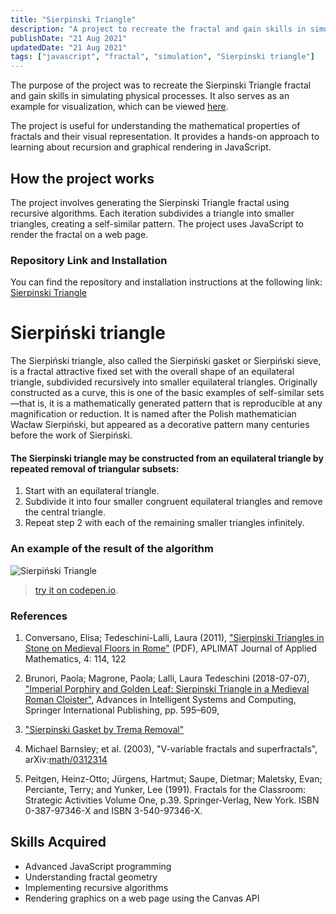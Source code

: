 ```yaml
---
title: "Sierpinski Triangle"
description: "A project to recreate the fractal and gain skills in simulating physical processes"
publishDate: "21 Aug 2021"
updatedDate: "21 Aug 2021"
tags: ["javascript", "fractal", "simulation", "Sierpinski triangle"]
---
```

The purpose of the project was to recreate the Sierpinski Triangle fractal and gain skills in simulating physical processes. It also serves as an example for visualization, which can be viewed [here](https://fulldroper.github.io/Sierpinski-triangle/).

The project is useful for understanding the mathematical properties of fractals and their visual representation. It provides a hands-on approach to learning about recursion and graphical rendering in JavaScript.

## How the project works

The project involves generating the Sierpinski Triangle fractal using recursive algorithms. Each iteration subdivides a triangle into smaller triangles, creating a self-similar pattern. The project uses JavaScript to render the fractal on a web page.

### Repository Link and Installation

You can find the repository and installation instructions at the following link:
[Sierpinski Triangle](https://github.com/Fulldroper/Sierpinski-triangle)

# Sierpiński triangle
The Sierpiński triangle, also called the Sierpiński gasket or Sierpiński sieve, is a fractal attractive fixed set with the overall shape of an equilateral triangle, subdivided recursively into smaller equilateral triangles. Originally constructed as a curve, this is one of the basic examples of self-similar sets—that is, it is a mathematically generated pattern that is reproducible at any magnification or reduction. It is named after the Polish mathematician Wacław Sierpiński, but appeared as a decorative pattern many centuries before the work of Sierpiński.

#### The Sierpinski triangle may be constructed from an equilateral triangle by repeated removal of triangular subsets:
    
1. Start with an equilateral triangle.
2. Subdivide it into four smaller congruent equilateral triangles and remove the central triangle.
3. Repeat step 2 with each of the remaining smaller triangles infinitely.


### An example of the result of the algorithm

![Sierpiński Triangle](./SierpińskiTriangle.gif)
> [try it on codepen.io](https://codepen.io/fulldroper/pen/PomMxpP).

### References
1. Conversano, Elisa; Tedeschini-Lalli, Laura (2011), ["Sierpinski Triangles in Stone on Medieval Floors in Rome"](http://www.formulas.it/formulog/wp-content/uploads/2014/12/sierpinski-aplimat.pdf) (PDF), APLIMAT Journal of Applied Mathematics, 4: 114, 122

2. Brunori, Paola; Magrone, Paola; Lalli, Laura Tedeschini (2018-07-07), ["Imperial Porphiry and Golden Leaf: Sierpinski Triangle in a Medieval Roman Cloister"](https://www.researchgate.net/publication/326251830), Advances in Intelligent Systems and Computing, Springer International Publishing, pp. 595–609,

3. ["Sierpinski Gasket by Trema Removal"](http://www.cut-the-knot.org/triangle/Tremas.shtml)

4. Michael Barnsley; et al. (2003), "V-variable fractals and superfractals", arXiv:[math/0312314](https://arxiv.org/abs/math/0312314)

5. Peitgen, Heinz-Otto; Jürgens, Hartmut; Saupe, Dietmar; Maletsky, Evan; Perciante, Terry; and Yunker, Lee (1991). Fractals for the Classroom: Strategic Activities Volume One, p.39. Springer-Verlag, New York. ISBN 0-387-97346-X and ISBN 3-540-97346-X.

## Skills Acquired

- Advanced JavaScript programming
- Understanding fractal geometry
- Implementing recursive algorithms
- Rendering graphics on a web page using the Canvas API

